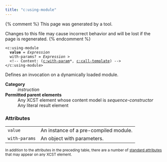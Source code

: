 ```yaml
---
title: "c:using-module"
---
```


{% comment %}
This page was generated by a tool.

Changes to this file may cause incorrect behavior and will be lost if
the page is regenerated.
{% endcomment %}

<div class="ref-element-syntax language-xml highlighter-rouge"><pre class="highlight"><code><span class="nt">&lt;c:using-module</span>
  <b>value</b> = <i title="Expression">Expression</i>
  <span>with-params</span>? = <i title="Expression">Expression</i> &gt;
  &lt;!-- Content: (<span><a href="with-param.html">c:with-param</a>*</span>, <a href="call-template.html">c:call-template</a>) --&gt;
<span class="nt">&lt;/c:using-module&gt;</span></code></pre></div>
<p>Defines an invocation on a dynamically loaded module.</p>
<dl>
   <dt><b>Category</b></dt>
   <dd><i>instruction</i></dd>
   <dt><b>Permitted parent elements</b></dt>
   <dd>Any XCST element whose content model is <i>sequence-constructor</i></dd>
   <dd>Any literal result element</dd>
</dl>
<h3>Attributes</h3>
<div class="table-responsive">
   <table class="ref-attribs">
      <tr>
         <td><code>value</code></td>
         <td>An instance of a pre-compiled module.</td>
      </tr>
      <tr>
         <td><code>with-params</code></td>
         <td>An object with parameters.</td>
      </tr>
   </table>
</div>
<p><small>
      In addition to the attributes in the preceding table, there are a number of <a href="../c/standard-attributes.html">standard attributes</a> that may appear on any XCST element.
      </small></p>